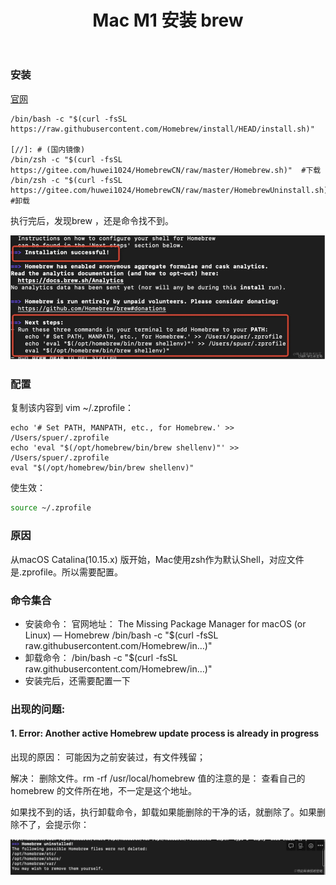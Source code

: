 ﻿---
title: 'Mac M1 安装 brew'
excerpt: ""
classes: wide
categories:
  - 工具与平台
tags:
  - Homebrew
---
### 安装

[官网](https://brew.sh/)

```
/bin/bash -c "$(curl -fsSL https://raw.githubusercontent.com/Homebrew/install/HEAD/install.sh)"

[//]: # (国内镜像)
/bin/zsh -c "$(curl -fsSL https://gitee.com/huwei1024/HomebrewCN/raw/master/Homebrew.sh)"  #下载
/bin/zsh -c "$(curl -fsSL https://gitee.com/huwei1024/HomebrewCN/raw/master/HomebrewUninstall.sh)"  #卸载
```

执行完后，发现brew ，还是命令找不到。

![20230411_1.png](/assets/images/20230411_1.png)

### 配置

复制该内容到 vim ~/.zprofile：

```
echo '# Set PATH, MANPATH, etc., for Homebrew.' >> /Users/spuer/.zprofile
echo 'eval "$(/opt/homebrew/bin/brew shellenv)"' >> /Users/spuer/.zprofile
eval "$(/opt/homebrew/bin/brew shellenv)"
```

使生效：

```bash
source ~/.zprofile 
```

### 原因

从macOS Catalina(10.15.x) 版开始，Mac使用zsh作为默认Shell，对应文件是.zprofile。所以需要配置。

### 命令集合

- 安装命令：
  官网地址： The Missing Package Manager for macOS (or Linux) — Homebrew
  /bin/bash -c "$(curl -fsSL raw.githubusercontent.com/Homebrew/in…)"
- 卸载命令：
  /bin/bash -c "$(curl -fsSL raw.githubusercontent.com/Homebrew/in…)"
- 安装完后，还需要配置一下

### 出现的问题:

#### 1. Error: Another active Homebrew update process is already in progress

出现的原因： 可能因为之前安装过，有文件残留；

解决： 删除文件。rm -rf /usr/local/homebrew 值的注意的是： 查看自己的homebrew 的文件所在地，不一定是这个地址。

如果找不到的话，执行卸载命令，卸载如果能删除的干净的话，就删除了。如果删除不了，会提示你：

![20230411_2.png](/assets/images/20230411_2.png)
